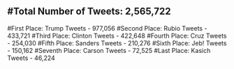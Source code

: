 #Total Number of Tweets: 2,565,722 
---
#First Place: Trump Tweets - 977,056
#Second Place: Rubio Tweets - 433,721
#Third Place: Clinton Tweets - 422,648
#Fourth Place: Cruz Tweets - 254,030
#Fifth Place: Sanders Tweets - 210,276
#Sixth Place: Jeb! Tweets - 150,162
#Seventh Place: Carson Tweets - 72,525
#Last Place: Kasich Tweets - 46,224
